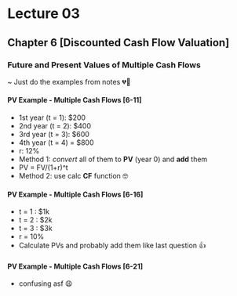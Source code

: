 # Lecture 03

## Chapter 6 [Discounted Cash Flow Valuation]

### Future and Present Values of Multiple Cash Flows
~ Just do the examples from notes 💔🥀

#### PV Example - Multiple Cash Flows [6-11]
- 1st year (t = 1): $200
- 2nd year (t = 2): $400
- 3rd year (t = 3): $600
- 4th year (t = 4) = $800
- r: 12%
- Method 1: *convert* all of them to **PV** (year 0) and **add** them
- PV = FV/(1+r)^t
- Method 2: use calc **CF** function 🤓

#### PV Example - Multiple Cash Flows [6-16]
- t = 1 : $1k
- t = 2 : $2k
- t = 3 : $3k
- r = 10%
- Calculate PVs and probably add them like last question 👍

#### PV Example - Multiple Cash Flows [6-21]
- confusing asf 😩

####

